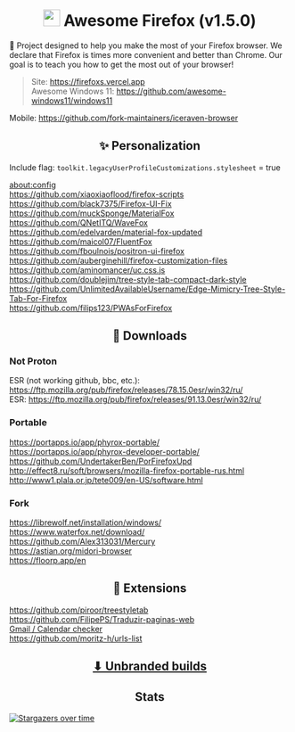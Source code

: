 <h1 align="center"><img width=30px src="https://upload.wikimedia.org/wikipedia/commons/thumb/a/a0/Firefox_logo%2C_2019.svg/1200px-Firefox_logo%2C_2019.svg.png"></img> Awesome Firefox (v1.5.0)</h1>

🦊 Project designed to help you make the most of your Firefox browser. We declare that Firefox is times more convenient and better than Chrome. Our goal is to teach you how to get the most out of your browser!

> Site: https://firefoxs.vercel.app
> <br>
> Awesome Windows 11: https://github.com/awesome-windows11/windows11

Mobile: https://github.com/fork-maintainers/iceraven-browser

<h2 align="center">✨ Personalization</h2>

Include flag: `toolkit.legacyUserProfileCustomizations.stylesheet` = true

[about:config](https://searchfox.org/mozilla-release/source/browser/app/profile/firefox.js)
<br>
https://github.com/xiaoxiaoflood/firefox-scripts
<br>
https://github.com/black7375/Firefox-UI-Fix
<br>
https://github.com/muckSponge/MaterialFox
<br>
https://github.com/QNetITQ/WaveFox
<br>
https://github.com/edelvarden/material-fox-updated
<br>
https://github.com/maicol07/FluentFox
<br>
https://github.com/fboulnois/positron-ui-firefox
<br>
https://github.com/auberginehill/firefox-customization-files
<br>
https://github.com/aminomancer/uc.css.js
<br>
https://github.com/doublejim/tree-style-tab-compact-dark-style
<br>
https://github.com/UnlimitedAvailableUsername/Edge-Mimicry-Tree-Style-Tab-For-Firefox
<br>
https://github.com/filips123/PWAsForFirefox

<h2 align="center">🔽 Downloads</h2>

### Not Proton
ESR (not working github, bbc, etc.): https://ftp.mozilla.org/pub/firefox/releases/78.15.0esr/win32/ru/
<br>
ESR: https://ftp.mozilla.org/pub/firefox/releases/91.13.0esr/win32/ru/

### Portable
https://portapps.io/app/phyrox-portable/
<br>
https://portapps.io/app/phyrox-developer-portable/
<br>
https://github.com/UndertakerBen/PorFirefoxUpd
<br>
http://effect8.ru/soft/browsers/mozilla-firefox-portable-rus.html
<br>
http://www1.plala.or.jp/tete009/en-US/software.html

### Fork
https://librewolf.net/installation/windows/
<br>
https://www.waterfox.net/download/
<br>
https://github.com/Alex313031/Mercury
<br>
https://astian.org/midori-browser
<br>
https://floorp.app/en


<h2 align="center">🧰 Extensions</h2>

https://github.com/piroor/treestyletab
<br>
https://github.com/FilipePS/Traduzir-paginas-web
<br>
[Gmail / Calendar checker](https://addons.mozilla.org/ru/firefox/user/1204619)
<br>
https://github.com/moritz-h/urls-list

<h2 align="center"><a href="https://github.com/awesome-windows11/firefox/tree/main/UnbrandedBuilds">⬇ Unbranded builds</a></h2>

<h2 align="center">Stats</h2>

[![Stargazers over time](https://starchart.cc/awesome-windows11/firefox.svg)](https://starchart.cc/awesome-windows11/firefox)

